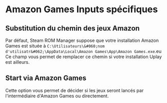 # Amazon Games Inputs spécifiques

## Substitution du chemin des jeux Amazon
Par défaut, Steam ROM Manager suppose que votre installation Amazon Games est située à `C:\Utilisateurs\&#060;nom d'utilisatr&#062;\AppData\Local\Amazon Games\App\Amazon Games.exe`.eu Ce champ vous permet de remplacer ce chemin si votre installation Uplay est ailleurs.

## Start via Amazon Games

Cette option vous permet de décider si les jeux seront lancés par l'intermédiaire d'Amazon Games ou directement.
